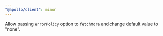```yaml
---
"@apollo/client": minor
---
```


Allow passing `errorPolicy` option to `fetchMore` and change default value to "none".

